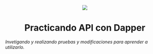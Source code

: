 <p align="center">
   <img src="https://img.shields.io/badge/STATUS-EN%20DESAROLLO-green">
   </p>


<h1 align="center"> Practicando API con Dapper </h1>
 

<em> Invetigando y realizando pruebas y modificaciones para aprender a utilizarlo.</em>
